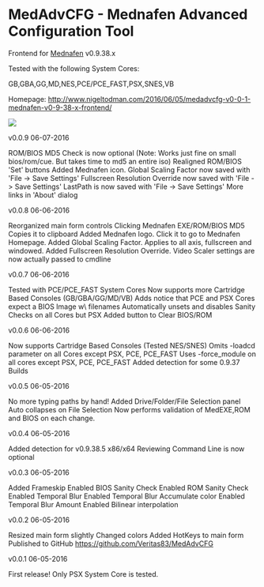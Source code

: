 # MedAdvCFG - Mednafen Advanced Configuration Tool

Frontend for <a href="http://mednafen.fobby.net/releases/">Mednafen</a> v0.9.38.x

Tested with the following System Cores:

GB,GBA,GG,MD,NES,PCE/PCE_FAST,PSX,SNES,VB

Homepage: http://www.nigeltodman.com/2016/06/05/medadvcfg-v0-0-1-mednafen-v0-9-38-x-frontend/

<img src="https://i.gyazo.com/04177dbdf36fa1f04d32dcf628b3d239.png">

v0.0.9 06-07-2016

ROM/BIOS MD5 Check is now optional
(Note: Works just fine on small bios/rom/cue. But takes time to md5 an entire iso)
Realigned ROM/BIOS 'Set' buttons
Added Mednafen icon.
Global Scaling Factor now saved with 'File -> Save Settings'
Fullscreen Resolution Override now saved with 'File -> Save Settings'
LastPath is now saved with 'File -> Save Settings'
More links in 'About' dialog

v0.0.8 06-06-2016

Reorganized main form controls
Clicking Mednafen EXE/ROM/BIOS MD5 Copies it to clipboard
Added Mednafen logo. Click it to go to Mednafen Homepage.
Added Global Scaling Factor. Applies to all axis, fullscreen and windowed.
Added Fullscreen Resolution Override.
Video Scaler settings are now actually passed to cmdline


v0.0.7 06-06-2016

Tested with PCE/PCE_FAST System Cores
Now supports more Cartridge Based Consoles (GB/GBA/GG/MD/VB)
Adds notice that PCE and PSX Cores expect a BIOS Image w\ filenames
Automatically unsets and disables Sanity Checks on all Cores but PSX
Added button to Clear BIOS/ROM

v0.0.6 06-06-2016

Now supports Cartridge Based Consoles (Tested NES/SNES)
Omits -loadcd parameter on all Cores except PSX, PCE, PCE_FAST
Uses -force_module on all cores except PSX, PCE, PCE_FAST
Added detection for some 0.9.37 Builds

v0.0.5 06-05-2016

No more typing paths by hand!
Added Drive/Folder/File Selection panel
Auto collapses on File Selection
Now performs validation of MedEXE,ROM and BIOS on each change.

v0.0.4 06-05-2016

Added detection for v0.9.38.5 x86/x64
Reviewing Command Line is now optional

v0.0.3 06-05-2016

Added Frameskip
Enabled BIOS Sanity Check
Enabled ROM Sanity Check
Enabled Temporal Blur
Enabled Temporal Blur Accumulate color
Enabled Temporal Blur Amount
Enabled Bilinear interpolation

v0.0.2 06-05-2016

Resized main form slightly
Changed colors
Added HotKeys to main form
Published to GitHub https://github.com/Veritas83/MedAdvCFG

v0.0.1 06-05-2016

First release!
Only PSX System Core is tested.